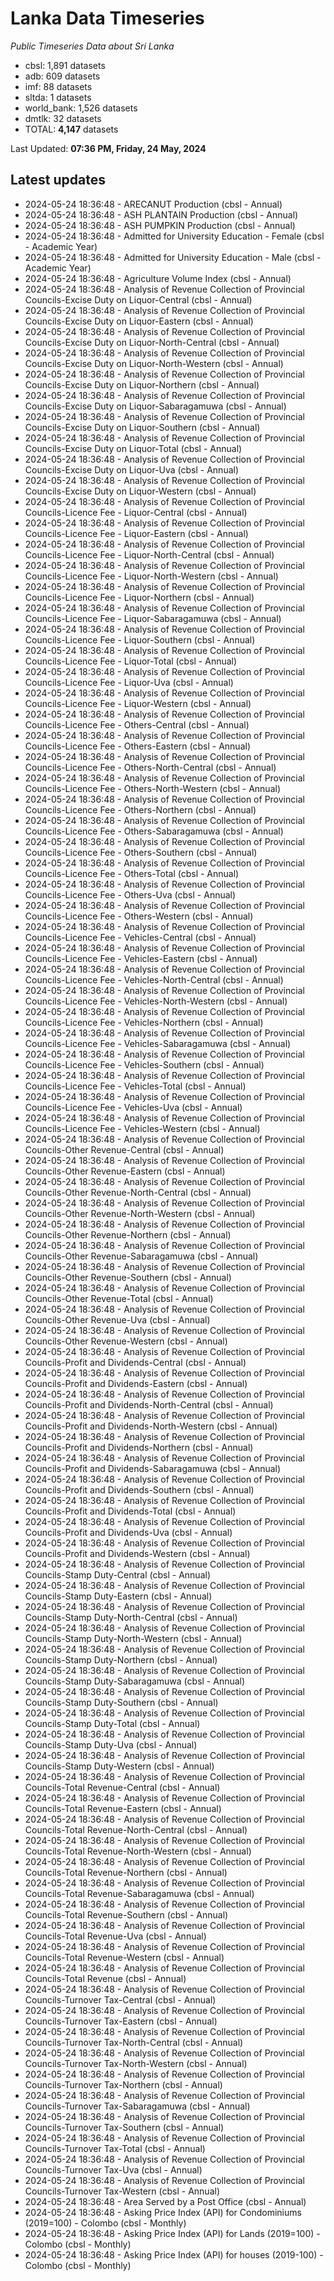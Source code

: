 # Lanka Data Timeseries
*Public Timeseries Data about Sri Lanka*

* cbsl: 1,891 datasets
* adb: 609 datasets
* imf: 88 datasets
* sltda: 1 datasets
* world_bank: 1,526 datasets
* dmtlk: 32 datasets
* TOTAL: **4,147** datasets

Last Updated: **07:36 PM, Friday, 24 May, 2024**

## Latest updates

* 2024-05-24 18:36:48 - ARECANUT Production (cbsl - Annual)
* 2024-05-24 18:36:48 - ASH PLANTAIN Production (cbsl - Annual)
* 2024-05-24 18:36:48 - ASH PUMPKIN Production (cbsl - Annual)
* 2024-05-24 18:36:48 - Admitted for University Education - Female (cbsl - Academic Year)
* 2024-05-24 18:36:48 - Admitted for University Education - Male (cbsl - Academic Year)
* 2024-05-24 18:36:48 - Agriculture Volume Index (cbsl - Annual)
* 2024-05-24 18:36:48 - Analysis of Revenue Collection of Provincial Councils-Excise Duty on Liquor-Central (cbsl - Annual)
* 2024-05-24 18:36:48 - Analysis of Revenue Collection of Provincial Councils-Excise Duty on Liquor-Eastern (cbsl - Annual)
* 2024-05-24 18:36:48 - Analysis of Revenue Collection of Provincial Councils-Excise Duty on Liquor-North-Central (cbsl - Annual)
* 2024-05-24 18:36:48 - Analysis of Revenue Collection of Provincial Councils-Excise Duty on Liquor-North-Western (cbsl - Annual)
* 2024-05-24 18:36:48 - Analysis of Revenue Collection of Provincial Councils-Excise Duty on Liquor-Northern (cbsl - Annual)
* 2024-05-24 18:36:48 - Analysis of Revenue Collection of Provincial Councils-Excise Duty on Liquor-Sabaragamuwa (cbsl - Annual)
* 2024-05-24 18:36:48 - Analysis of Revenue Collection of Provincial Councils-Excise Duty on Liquor-Southern (cbsl - Annual)
* 2024-05-24 18:36:48 - Analysis of Revenue Collection of Provincial Councils-Excise Duty on Liquor-Total (cbsl - Annual)
* 2024-05-24 18:36:48 - Analysis of Revenue Collection of Provincial Councils-Excise Duty on Liquor-Uva (cbsl - Annual)
* 2024-05-24 18:36:48 - Analysis of Revenue Collection of Provincial Councils-Excise Duty on Liquor-Western (cbsl - Annual)
* 2024-05-24 18:36:48 - Analysis of Revenue Collection of Provincial Councils-Licence Fee - Liquor-Central (cbsl - Annual)
* 2024-05-24 18:36:48 - Analysis of Revenue Collection of Provincial Councils-Licence Fee - Liquor-Eastern (cbsl - Annual)
* 2024-05-24 18:36:48 - Analysis of Revenue Collection of Provincial Councils-Licence Fee - Liquor-North-Central (cbsl - Annual)
* 2024-05-24 18:36:48 - Analysis of Revenue Collection of Provincial Councils-Licence Fee - Liquor-North-Western (cbsl - Annual)
* 2024-05-24 18:36:48 - Analysis of Revenue Collection of Provincial Councils-Licence Fee - Liquor-Northern (cbsl - Annual)
* 2024-05-24 18:36:48 - Analysis of Revenue Collection of Provincial Councils-Licence Fee - Liquor-Sabaragamuwa (cbsl - Annual)
* 2024-05-24 18:36:48 - Analysis of Revenue Collection of Provincial Councils-Licence Fee - Liquor-Southern (cbsl - Annual)
* 2024-05-24 18:36:48 - Analysis of Revenue Collection of Provincial Councils-Licence Fee - Liquor-Total (cbsl - Annual)
* 2024-05-24 18:36:48 - Analysis of Revenue Collection of Provincial Councils-Licence Fee - Liquor-Uva (cbsl - Annual)
* 2024-05-24 18:36:48 - Analysis of Revenue Collection of Provincial Councils-Licence Fee - Liquor-Western (cbsl - Annual)
* 2024-05-24 18:36:48 - Analysis of Revenue Collection of Provincial Councils-Licence Fee - Others-Central (cbsl - Annual)
* 2024-05-24 18:36:48 - Analysis of Revenue Collection of Provincial Councils-Licence Fee - Others-Eastern (cbsl - Annual)
* 2024-05-24 18:36:48 - Analysis of Revenue Collection of Provincial Councils-Licence Fee - Others-North-Central (cbsl - Annual)
* 2024-05-24 18:36:48 - Analysis of Revenue Collection of Provincial Councils-Licence Fee - Others-North-Western (cbsl - Annual)
* 2024-05-24 18:36:48 - Analysis of Revenue Collection of Provincial Councils-Licence Fee - Others-Northern (cbsl - Annual)
* 2024-05-24 18:36:48 - Analysis of Revenue Collection of Provincial Councils-Licence Fee - Others-Sabaragamuwa (cbsl - Annual)
* 2024-05-24 18:36:48 - Analysis of Revenue Collection of Provincial Councils-Licence Fee - Others-Southern (cbsl - Annual)
* 2024-05-24 18:36:48 - Analysis of Revenue Collection of Provincial Councils-Licence Fee - Others-Total (cbsl - Annual)
* 2024-05-24 18:36:48 - Analysis of Revenue Collection of Provincial Councils-Licence Fee - Others-Uva (cbsl - Annual)
* 2024-05-24 18:36:48 - Analysis of Revenue Collection of Provincial Councils-Licence Fee - Others-Western (cbsl - Annual)
* 2024-05-24 18:36:48 - Analysis of Revenue Collection of Provincial Councils-Licence Fee - Vehicles-Central (cbsl - Annual)
* 2024-05-24 18:36:48 - Analysis of Revenue Collection of Provincial Councils-Licence Fee - Vehicles-Eastern (cbsl - Annual)
* 2024-05-24 18:36:48 - Analysis of Revenue Collection of Provincial Councils-Licence Fee - Vehicles-North-Central (cbsl - Annual)
* 2024-05-24 18:36:48 - Analysis of Revenue Collection of Provincial Councils-Licence Fee - Vehicles-North-Western (cbsl - Annual)
* 2024-05-24 18:36:48 - Analysis of Revenue Collection of Provincial Councils-Licence Fee - Vehicles-Northern (cbsl - Annual)
* 2024-05-24 18:36:48 - Analysis of Revenue Collection of Provincial Councils-Licence Fee - Vehicles-Sabaragamuwa (cbsl - Annual)
* 2024-05-24 18:36:48 - Analysis of Revenue Collection of Provincial Councils-Licence Fee - Vehicles-Southern (cbsl - Annual)
* 2024-05-24 18:36:48 - Analysis of Revenue Collection of Provincial Councils-Licence Fee - Vehicles-Total (cbsl - Annual)
* 2024-05-24 18:36:48 - Analysis of Revenue Collection of Provincial Councils-Licence Fee - Vehicles-Uva (cbsl - Annual)
* 2024-05-24 18:36:48 - Analysis of Revenue Collection of Provincial Councils-Licence Fee - Vehicles-Western (cbsl - Annual)
* 2024-05-24 18:36:48 - Analysis of Revenue Collection of Provincial Councils-Other Revenue-Central (cbsl - Annual)
* 2024-05-24 18:36:48 - Analysis of Revenue Collection of Provincial Councils-Other Revenue-Eastern (cbsl - Annual)
* 2024-05-24 18:36:48 - Analysis of Revenue Collection of Provincial Councils-Other Revenue-North-Central (cbsl - Annual)
* 2024-05-24 18:36:48 - Analysis of Revenue Collection of Provincial Councils-Other Revenue-North-Western (cbsl - Annual)
* 2024-05-24 18:36:48 - Analysis of Revenue Collection of Provincial Councils-Other Revenue-Northern (cbsl - Annual)
* 2024-05-24 18:36:48 - Analysis of Revenue Collection of Provincial Councils-Other Revenue-Sabaragamuwa (cbsl - Annual)
* 2024-05-24 18:36:48 - Analysis of Revenue Collection of Provincial Councils-Other Revenue-Southern (cbsl - Annual)
* 2024-05-24 18:36:48 - Analysis of Revenue Collection of Provincial Councils-Other Revenue-Total (cbsl - Annual)
* 2024-05-24 18:36:48 - Analysis of Revenue Collection of Provincial Councils-Other Revenue-Uva (cbsl - Annual)
* 2024-05-24 18:36:48 - Analysis of Revenue Collection of Provincial Councils-Other Revenue-Western (cbsl - Annual)
* 2024-05-24 18:36:48 - Analysis of Revenue Collection of Provincial Councils-Profit and Dividends-Central (cbsl - Annual)
* 2024-05-24 18:36:48 - Analysis of Revenue Collection of Provincial Councils-Profit and Dividends-Eastern (cbsl - Annual)
* 2024-05-24 18:36:48 - Analysis of Revenue Collection of Provincial Councils-Profit and Dividends-North-Central (cbsl - Annual)
* 2024-05-24 18:36:48 - Analysis of Revenue Collection of Provincial Councils-Profit and Dividends-North-Western (cbsl - Annual)
* 2024-05-24 18:36:48 - Analysis of Revenue Collection of Provincial Councils-Profit and Dividends-Northern (cbsl - Annual)
* 2024-05-24 18:36:48 - Analysis of Revenue Collection of Provincial Councils-Profit and Dividends-Sabaragamuwa (cbsl - Annual)
* 2024-05-24 18:36:48 - Analysis of Revenue Collection of Provincial Councils-Profit and Dividends-Southern (cbsl - Annual)
* 2024-05-24 18:36:48 - Analysis of Revenue Collection of Provincial Councils-Profit and Dividends-Total (cbsl - Annual)
* 2024-05-24 18:36:48 - Analysis of Revenue Collection of Provincial Councils-Profit and Dividends-Uva (cbsl - Annual)
* 2024-05-24 18:36:48 - Analysis of Revenue Collection of Provincial Councils-Profit and Dividends-Western (cbsl - Annual)
* 2024-05-24 18:36:48 - Analysis of Revenue Collection of Provincial Councils-Stamp Duty-Central (cbsl - Annual)
* 2024-05-24 18:36:48 - Analysis of Revenue Collection of Provincial Councils-Stamp Duty-Eastern (cbsl - Annual)
* 2024-05-24 18:36:48 - Analysis of Revenue Collection of Provincial Councils-Stamp Duty-North-Central (cbsl - Annual)
* 2024-05-24 18:36:48 - Analysis of Revenue Collection of Provincial Councils-Stamp Duty-North-Western (cbsl - Annual)
* 2024-05-24 18:36:48 - Analysis of Revenue Collection of Provincial Councils-Stamp Duty-Northern (cbsl - Annual)
* 2024-05-24 18:36:48 - Analysis of Revenue Collection of Provincial Councils-Stamp Duty-Sabaragamuwa (cbsl - Annual)
* 2024-05-24 18:36:48 - Analysis of Revenue Collection of Provincial Councils-Stamp Duty-Southern (cbsl - Annual)
* 2024-05-24 18:36:48 - Analysis of Revenue Collection of Provincial Councils-Stamp Duty-Total (cbsl - Annual)
* 2024-05-24 18:36:48 - Analysis of Revenue Collection of Provincial Councils-Stamp Duty-Uva (cbsl - Annual)
* 2024-05-24 18:36:48 - Analysis of Revenue Collection of Provincial Councils-Stamp Duty-Western (cbsl - Annual)
* 2024-05-24 18:36:48 - Analysis of Revenue Collection of Provincial Councils-Total Revenue-Central (cbsl - Annual)
* 2024-05-24 18:36:48 - Analysis of Revenue Collection of Provincial Councils-Total Revenue-Eastern (cbsl - Annual)
* 2024-05-24 18:36:48 - Analysis of Revenue Collection of Provincial Councils-Total Revenue-North-Central (cbsl - Annual)
* 2024-05-24 18:36:48 - Analysis of Revenue Collection of Provincial Councils-Total Revenue-North-Western (cbsl - Annual)
* 2024-05-24 18:36:48 - Analysis of Revenue Collection of Provincial Councils-Total Revenue-Northern (cbsl - Annual)
* 2024-05-24 18:36:48 - Analysis of Revenue Collection of Provincial Councils-Total Revenue-Sabaragamuwa (cbsl - Annual)
* 2024-05-24 18:36:48 - Analysis of Revenue Collection of Provincial Councils-Total Revenue-Southern (cbsl - Annual)
* 2024-05-24 18:36:48 - Analysis of Revenue Collection of Provincial Councils-Total Revenue-Uva (cbsl - Annual)
* 2024-05-24 18:36:48 - Analysis of Revenue Collection of Provincial Councils-Total Revenue-Western (cbsl - Annual)
* 2024-05-24 18:36:48 - Analysis of Revenue Collection of Provincial Councils-Total Revenue (cbsl - Annual)
* 2024-05-24 18:36:48 - Analysis of Revenue Collection of Provincial Councils-Turnover Tax-Central (cbsl - Annual)
* 2024-05-24 18:36:48 - Analysis of Revenue Collection of Provincial Councils-Turnover Tax-Eastern (cbsl - Annual)
* 2024-05-24 18:36:48 - Analysis of Revenue Collection of Provincial Councils-Turnover Tax-North-Central (cbsl - Annual)
* 2024-05-24 18:36:48 - Analysis of Revenue Collection of Provincial Councils-Turnover Tax-North-Western (cbsl - Annual)
* 2024-05-24 18:36:48 - Analysis of Revenue Collection of Provincial Councils-Turnover Tax-Northern (cbsl - Annual)
* 2024-05-24 18:36:48 - Analysis of Revenue Collection of Provincial Councils-Turnover Tax-Sabaragamuwa (cbsl - Annual)
* 2024-05-24 18:36:48 - Analysis of Revenue Collection of Provincial Councils-Turnover Tax-Southern (cbsl - Annual)
* 2024-05-24 18:36:48 - Analysis of Revenue Collection of Provincial Councils-Turnover Tax-Total (cbsl - Annual)
* 2024-05-24 18:36:48 - Analysis of Revenue Collection of Provincial Councils-Turnover Tax-Uva (cbsl - Annual)
* 2024-05-24 18:36:48 - Analysis of Revenue Collection of Provincial Councils-Turnover Tax-Western (cbsl - Annual)
* 2024-05-24 18:36:48 - Area Served by a Post Office (cbsl - Annual)
* 2024-05-24 18:36:48 - Asking Price Index (API) for Condominiums (2019=100) - Colombo (cbsl - Monthly)
* 2024-05-24 18:36:48 - Asking Price Index (API) for Lands (2019=100) - Colombo (cbsl - Monthly)
* 2024-05-24 18:36:48 - Asking Price Index (API) for houses (2019-100) - Colombo (cbsl - Monthly)